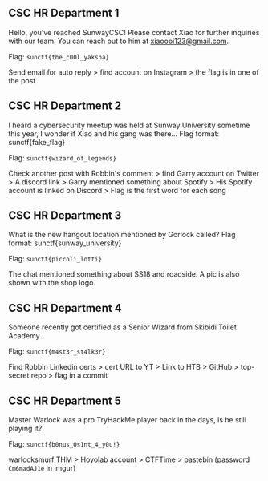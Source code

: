 ## CSC HR Department 1
Hello, you've reached SunwayCSC! Please contact Xiao for further inquiries with our team. You can reach out to him at xiaoooi123@gmail.com.

Flag: `sunctf{the_c00l_yaksha}`

Send email for auto reply > find account on Instagram > the flag is in one of the post

## CSC HR Department 2
I heard a cybersecurity meetup was held at Sunway University sometime this year, I wonder if Xiao and his gang was there... Flag format: sunctf{fake_flag}

Flag: `sunctf{wizard_of_legends}`

Check another post with Robbin's comment > find Garry account on Twitter > A discord link > Garry mentioned something about Spotify > His Spotify account is linked on Discord > Flag is the first word for each song

## CSC HR Department 3
What is the new hangout location mentioned by Gorlock called? Flag format: sunctf{sunway_university}

Flag: `sunctf{piccoli_lotti}`

The chat mentioned something about SS18 and roadside. A pic is also shown with the shop logo. 

## CSC HR Department 4
Someone recently got certified as a Senior Wizard from Skibidi Toilet Academy...

Flag: `sunctf{m4st3r_st4lk3r}`

Find Robbin Linkedin certs > cert URL to YT > Link to HTB > GitHub > top-secret repo > flag in a commit

## CSC HR Department 5
Master Warlock was a pro TryHackMe player back in the days, is he still playing it?

Flag: `sunctf{b0nus_0s1nt_4_y0u!}`

warlocksmurf THM > Hoyolab account > CTFTime > pastebin (password `Cm6madAJ1e` in imgur)
